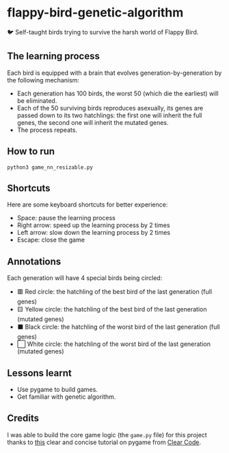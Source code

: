 # flappy-bird-genetic-algorithm
🐦 Self-taught birds trying to survive the harsh world of Flappy Bird.

## The learning process
Each bird is equipped with a brain that evolves generation-by-generation by the following mechanism:
- Each generation has 100 birds, the worst 50 (which die the earliest) will be eliminated.
- Each of the 50 surviving birds reproduces asexually, its genes are passed down to its two hatchlings: the first one will inherit the full genes, the second one will inherit the mutated genes.
- The process repeats.

## How to run
```
python3 game_nn_resizable.py
```

## Shortcuts
Here are some keyboard shortcuts for better experience:
- Space: pause the learning process
- Right arrow: speed up the learning process by 2 times
- Left arrow: slow down the learning process by 2 times
- Escape: close the game

## Annotations
Each generation will have 4 special birds being circled:
- 🟥 Red circle: the hatchling of the best bird of the last generation (full genes)
- 🟨 Yellow circle: the hatchling of the best bird of the last generation (mutated genes)
- ⬛ Black circle: the hatchling of the worst bird of the last generation (full genes)
- ⬜ White circle: the hatchling of the worst bird of the last generation (mutated genes)

## Lessons learnt
- Use pygame to build games.
- Get familiar with genetic algorithm.

## Credits
I was able to build the core game logic (the `game.py` file) for this project thanks to [this](https://www.youtube.com/watch?v=UZg49z76cLw) clear and concise tutorial on pygame from [Clear Code](https://www.youtube.com/channel/UCznj32AM2r98hZfTxrRo9bQ).